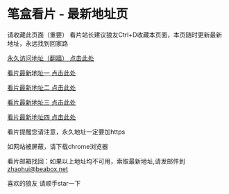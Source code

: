 # 笔盒看片 - 最新地址页

请收藏此页面（重要）
看片站长建议狼友Ctrl+D收藏本页面，本页随时更新最新地址，永远找到回家路

[永久访问地址（翻牆） 点击此处](https://beabox.net/)

[看片最新地址一 点击此处](https://2y1m7j9h0p5.shop)

[看片最新地址二 点击此处](https://2d9n3e9k1w2.shop)

[看片最新地址三 点击此处](https://2i3q9o2n5g5.shop)

[看片最新地址四 点击此处](https://2y5p4q4r7a6.shop)

看片提醒您请注意，永久地址一定要加https

如网站被屏蔽，请下载chrome浏览器

看片邮箱找回：如果以上地址均不可用，索取最新地址,请发邮件到 zhaohui@beabox.net

喜欢的狼友 请顺手star一下